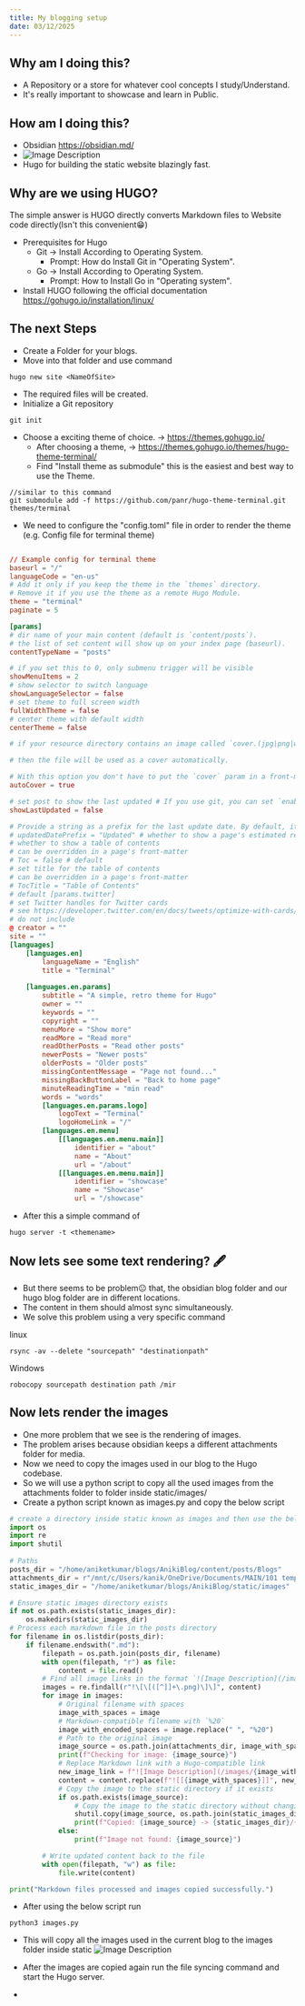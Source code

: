 ```yaml
---
title: My blogging setup
date: 03/12/2025
---
```

## Why am I doing this?
- A Repository or a store for whatever cool concepts I study/Understand.
- It's really important to showcase and learn in Public.
## How am I doing this?
- Obsidian https://obsidian.md/
- ![Image Description](/static/images/Pasted%20image%2020241203121609.png)
- Hugo for building the static website blazingly fast. 
## Why are we using HUGO?
The simple answer is HUGO directly converts Markdown files to Website code directly(Isn't this convenient😁)
- Prerequisites for Hugo
	- Git -> Install According to Operating System.
		- Prompt: How do Install Git in "Operating System".
	- Go -> Install According to Operating System.
		- Prompt: How to Install Go in "Operating system".
-  Install HUGO following the official documentation https://gohugo.io/installation/linux/

## The next Steps
- Create a Folder for your blogs.
- Move into that folder and use command
```
hugo new site <NameOfSite>
```
- The required files will be created.
- Initialize a Git repository
```
git init
```
- Choose a exciting theme of choice. -> https://themes.gohugo.io/
	- After choosing a theme, -> https://themes.gohugo.io/themes/hugo-theme-terminal/
	- Find "Install theme as submodule" this is the easiest and best way to use the Theme.
```
//similar to this command 
git submodule add -f https://github.com/panr/hugo-theme-terminal.git themes/terminal
```
- We need to configure the "config.toml" file in order to render the theme (e.g. Config file for terminal theme)
``` config.toml

// Example config for terminal theme
baseurl = "/" 
languageCode = "en-us" 
# Add it only if you keep the theme in the `themes` directory. 
# Remove it if you use the theme as a remote Hugo Module. 
theme = "terminal" 
paginate = 5 

[params] 
# dir name of your main content (default is `content/posts`). 
# the list of set content will show up on your index page (baseurl). 
contentTypeName = "posts" 

# if you set this to 0, only submenu trigger will be visible 
showMenuItems = 2 
# show selector to switch language 
showLanguageSelector = false 
# set theme to full screen width 
fullWidthTheme = false 
# center theme with default width 
centerTheme = false 

# if your resource directory contains an image called `cover.(jpg|png|webp)`, 

# then the file will be used as a cover automatically. 

# With this option you don't have to put the `cover` param in a front-matter. 
autoCover = true 

# set post to show the last updated # If you use git, you can set `enableGitInfo` to `true` and then post will automatically get the last updated 
showLastUpdated = false 

# Provide a string as a prefix for the last update date. By default, it looks like this: 2020-xx-xx [Updated: 2020-xx-xx] :: Author 
# updatedDatePrefix = "Updated" # whether to show a page's estimated reading time # readingTime = false # default 
# whether to show a table of contents 
# can be overridden in a page's front-matter 
# Toc = false # default 
# set title for the table of contents 
# can be overridden in a page's front-matter 
# TocTitle = "Table of Contents" 
# default [params.twitter] 
# set Twitter handles for Twitter cards 
# see https://developer.twitter.com/en/docs/tweets/optimize-with-cards/guides/getting-started#card-and-content-attribution 
# do not include 
@ creator = "" 
site = "" 
[languages] 
	[languages.en] 
		languageName = "English" 
		title = "Terminal" 
	
	[languages.en.params] 
		subtitle = "A simple, retro theme for Hugo" 
		owner = "" 
		keywords = "" 
		copyright = "" 
		menuMore = "Show more" 
		readMore = "Read more" 
		readOtherPosts = "Read other posts" 
		newerPosts = "Newer posts" 
		olderPosts = "Older posts" 
		missingContentMessage = "Page not found..." 
		missingBackButtonLabel = "Back to home page" 
		minuteReadingTime = "min read" 
		words = "words" 
		[languages.en.params.logo] 
			logoText = "Terminal" 
			logoHomeLink = "/" 
		[languages.en.menu] 
			[[languages.en.menu.main]] 
				identifier = "about" 
				name = "About" 
				url = "/about" 
			[[languages.en.menu.main]] 
				identifier = "showcase" 
				name = "Showcase" 
				url = "/showcase"
```
- After this a simple command of 
```
hugo server -t <themename>
```

## Now lets see some text rendering? 🖋️
- But there seems to be problem😐 that, the obsidian blog folder and our hugo blog folder are in different locations.
- The content in them should almost sync simultaneously.
- We solve this problem using a very specific command

linux
```
rsync -av --delete "sourcepath" "destinationpath"
```

Windows
```
robocopy sourcepath destination path /mir
```


## Now lets render the images
- One more problem that we see is the rendering of images.
- The problem arises because obsidian keeps a different attachments folder for media.
- Now we need to copy the images used in our blog to the Hugo codebase.
- So we will use a python script to copy all the used images from the attachments folder to folder inside static/images/
- Create a python script known as images.py and copy the below script 
``` Python
# create a directory inside static known as images and then use the below code.
import os
import re
import shutil
  
# Paths
posts_dir = "/home/aniketkumar/blogs/AnikiBlog/content/posts/Blogs"
attachments_dir = r"/mnt/c/Users/kanik/OneDrive/Documents/MAIN/101 templates"
static_images_dir = "/home/aniketkumar/blogs/AnikiBlog/static/images"

# Ensure static images directory exists
if not os.path.exists(static_images_dir):
    os.makedirs(static_images_dir)
# Process each markdown file in the posts directory
for filename in os.listdir(posts_dir):
    if filename.endswith(".md"):
        filepath = os.path.join(posts_dir, filename)
        with open(filepath, "r") as file:
            content = file.read()
        # Find all image links in the format `![Image Description](/images/filename.png)`
        images = re.findall(r"!\[\[([^]]+\.png)\]\]", content)
        for image in images:
            # Original filename with spaces
            image_with_spaces = image
            # Markdown-compatible filename with `%20`
            image_with_encoded_spaces = image.replace(" ", "%20")
            # Path to the original image
            image_source = os.path.join(attachments_dir, image_with_spaces)
            print(f"Checking for image: {image_source}")
            # Replace Markdown link with a Hugo-compatible link
            new_image_link = f"![Image Description](/images/{image_with_encoded_spaces})"
            content = content.replace(f"![[{image_with_spaces}]]", new_image_link)
            # Copy the image to the static directory if it exists
            if os.path.exists(image_source):
                # Copy the image to the static directory without changing its name
                shutil.copy(image_source, os.path.join(static_images_dir, image_with_spaces))
                print(f"Copied: {image_source} -> {static_images_dir}/{image_with_spaces}")
            else:
                print(f"Image not found: {image_source}")

        # Write updated content back to the file
        with open(filepath, "w") as file:
            file.write(content)

print("Markdown files processed and images copied successfully.")

```
- After using the below script run
```terminal
python3 images.py
```
- This will copy all the images used in the current blog to the images folder inside static
![Image Description](/static/images/Pasted%20image%2020241203173907.png)

- After the images are copied again run the file syncing command and start the Hugo server.
- 